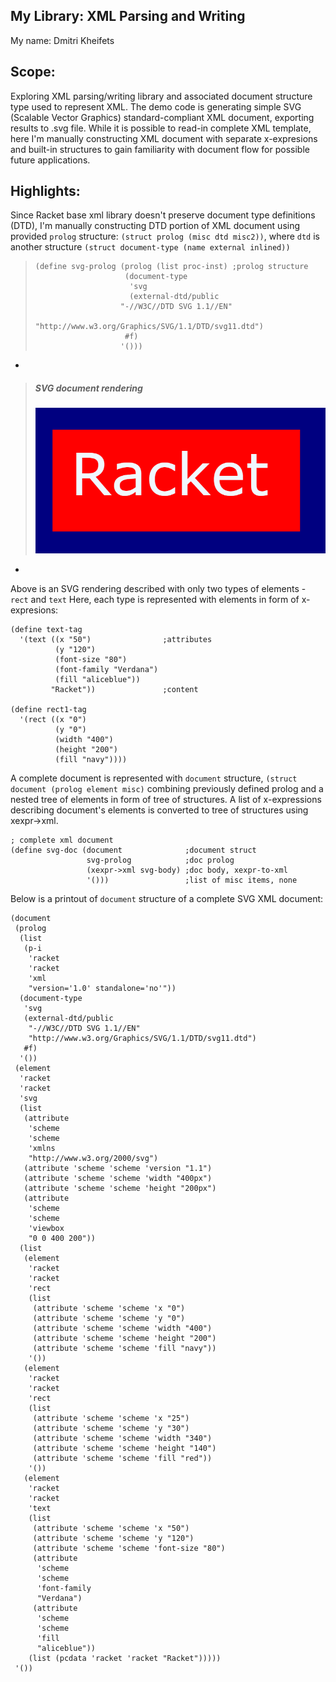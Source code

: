 ## My Library: XML Parsing and Writing
My name: Dmitri Kheifets

## Scope:
Exploring XML parsing/writing library and associated document structure type used to represent XML.
The demo code is generating simple SVG (Scalable Vector Graphics) standard-compliant XML document, exporting results to .svg file.
While it is possible to read-in complete XML template, here I'm manually constructing XML document with separate x-expresions
and built-in structures to gain familiarity with document flow for possible future applications.

## Highlights:

Since Racket base xml library doesn't preserve document type definitions (DTD),
I'm manually constructing DTD portion of XML document using provided `prolog` structure: `(struct prolog (misc dtd misc2))`,
where `dtd` is another structure `(struct document-type (name external inlined))`

> ```racket
> (define svg-prolog (prolog (list proc-inst) ;prolog structure
>                     (document-type
>                      'svg
>                      (external-dtd/public
>                    "-//W3C//DTD SVG 1.1//EN"
>                      "http://www.w3.org/Graphics/SVG/1.1/DTD/svg11.dtd")
>                     #f)
>                    '()))
> ```

-
>##### SVG document rendering
> ![#racket.png][racket.png]
-

Above is an SVG rendering described with only two types of elements - `rect` and `text`
Here, each type is represented with elements in form of x-expresions:

```racket
(define text-tag
  '(text ((x "50")                ;attributes
          (y "120")
          (font-size "80")
          (font-family "Verdana")
          (fill "aliceblue"))
         "Racket"))               ;content

(define rect1-tag
  '(rect ((x "0")
          (y "0")
          (width "400")
          (height "200")
          (fill "navy"))))
```

A complete document is represented with `document` structure, `(struct document (prolog element misc)` combining previously defined prolog and a nested tree of elements in form of tree of structures. A list of x-expressions describing document's elements is converted to tree of structures using xexpr->xml. 

```racket
; complete xml document
(define svg-doc (document              ;document struct
                 svg-prolog            ;doc prolog
                 (xexpr->xml svg-body) ;doc body, xexpr-to-xml
                 '()))                 ;list of misc items, none
```


Below is a printout of `document` structure of a complete SVG XML document:
```text
(document
 (prolog
  (list
   (p-i
    'racket
    'racket
    'xml
    "version='1.0' standalone='no'"))
  (document-type
   'svg
   (external-dtd/public
    "-//W3C//DTD SVG 1.1//EN"
    "http://www.w3.org/Graphics/SVG/1.1/DTD/svg11.dtd")
   #f)
  '())
 (element
  'racket
  'racket
  'svg
  (list
   (attribute
    'scheme
    'scheme
    'xmlns
    "http://www.w3.org/2000/svg")
   (attribute 'scheme 'scheme 'version "1.1")
   (attribute 'scheme 'scheme 'width "400px")
   (attribute 'scheme 'scheme 'height "200px")
   (attribute
    'scheme
    'scheme
    'viewbox
    "0 0 400 200"))
  (list
   (element
    'racket
    'racket
    'rect
    (list
     (attribute 'scheme 'scheme 'x "0")
     (attribute 'scheme 'scheme 'y "0")
     (attribute 'scheme 'scheme 'width "400")
     (attribute 'scheme 'scheme 'height "200")
     (attribute 'scheme 'scheme 'fill "navy"))
    '())
   (element
    'racket
    'racket
    'rect
    (list
     (attribute 'scheme 'scheme 'x "25")
     (attribute 'scheme 'scheme 'y "30")
     (attribute 'scheme 'scheme 'width "340")
     (attribute 'scheme 'scheme 'height "140")
     (attribute 'scheme 'scheme 'fill "red"))
    '())
   (element
    'racket
    'racket
    'text
    (list
     (attribute 'scheme 'scheme 'x "50")
     (attribute 'scheme 'scheme 'y "120")
     (attribute 'scheme 'scheme 'font-size "80")
     (attribute
      'scheme
      'scheme
      'font-family
      "Verdana")
     (attribute
      'scheme
      'scheme
      'fill
      "aliceblue"))
    (list (pcdata 'racket 'racket "Racket")))))
 '())
```

<!-- Links -->
[racket.png]: ./racket.png
